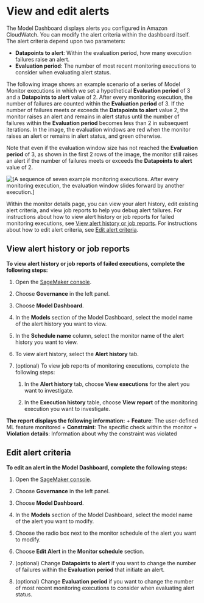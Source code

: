 # View and edit alerts<a name="model-dashboard-alerts"></a>

The Model Dashboard displays alerts you configured in Amazon CloudWatch\. You can modify the alert criteria within the dashboard itself\. The alert criteria depend upon two parameters:
+ **Datapoints to alert**: Within the evaluation period, how many execution failures raise an alert\.
+ **Evaluation period**: The number of most recent monitoring executions to consider when evaluating alert status\.

The following image shows an example scenario of a series of Model Monitor executions in which we set a hypothetical **Evaluation period** of 3 and a **Datapoints to alert** value of 2\. After every monitoring execution, the number of failures are counted within the **Evaluation period** of 3\. If the number of failures meets or exceeds the **Datapoints to alert** value 2, the monitor raises an alert and remains in alert status until the number of failures within the **Evaluation period** becomes less than 2 in subsequent iterations\. In the image, the evaluation windows are red when the monitor raises an alert or remains in alert status, and green otherwise\.

Note that even if the evaluation window size has not reached the **Evaluation period** of 3, as shown in the first 2 rows of the image, the monitor still raises an alert if the number of failures meets or exceeds the **Datapoints to alert** value of 2\.

![\[A sequence of seven example monitoring executions. After every monitoring execution, the evaluation window slides forward by another execution.\]](http://docs.aws.amazon.com/sagemaker/latest/dg/images/model_monitor/model-dashboard-alerts-window.png)

Within the monitor details page, you can view your alert history, edit existing alert criteria, and view job reports to help you debug alert failures\. For instructions about how to view alert history or job reports for failed monitoring executions, see [View alert history or job reports](#model-dashboard-alerts-view)\. For instructions about how to edit alert criteria, see [Edit alert criteria](#model-dashboard-alerts-edit)\.

## View alert history or job reports<a name="model-dashboard-alerts-view"></a>

**To view alert history or job reports of failed executions, complete the following steps:**

1. Open the [SageMaker console](https://console.aws.amazon.com/sagemaker/)\.

1. Choose **Governance** in the left panel\.

1. Choose **Model Dashboard**\.

1. In the **Models** section of the Model Dashboard, select the model name of the alert history you want to view\.

1. In the **Schedule name** column, select the monitor name of the alert history you want to view\.

1. To view alert history, select the **Alert history** tab\.

1. \(optional\) To view job reports of monitoring executions, complete the following steps:

   1. In the **Alert history** tab, choose **View executions** for the alert you want to investigate\.

   1. In the **Execution history** table, choose **View report** of the monitoring execution you want to investigate\.

**The report displays the following information:**
      + **Feature**: The user\-defined ML feature monitored
      + **Constraint**: The specific check within the monitor
      + **Violation details**: Information about why the constraint was violated

## Edit alert criteria<a name="model-dashboard-alerts-edit"></a>

**To edit an alert in the Model Dashboard, complete the following steps:**

1. Open the [SageMaker console](https://console.aws.amazon.com/sagemaker/)\.

1. Choose **Governance** in the left panel\.

1. Choose **Model Dashboard**\.

1. In the **Models** section of the Model Dashboard, select the model name of the alert you want to modify\.

1. Choose the radio box next to the monitor schedule of the alert you want to modify\.

1. Choose **Edit Alert** in the **Monitor schedule** section\.

1. \(optional\) Change **Datapoints to alert** if you want to change the number of failures within the **Evaluation period** that initiate an alert\.

1. \(optional\) Change **Evaluation period** if you want to change the number of most recent monitoring executions to consider when evaluating alert status\.